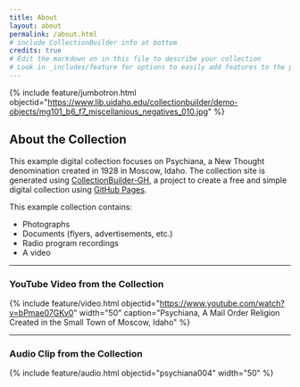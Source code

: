 ```yaml
---
title: About
layout: about
permalink: /about.html
# include CollectionBuilder info at bottom
credits: true
# Edit the markdown on in this file to describe your collection
# Look in _includes/feature for options to easily add features to the page
---
```


{% include feature/jumbotron.html objectid="https://www.lib.uidaho.edu/collectionbuilder/demo-objects/mg101_b6_f7_miscellanious_negatives_010.jpg" %}

## About the Collection

This example digital collection focuses on Psychiana, a New Thought denomination created in 1928 in Moscow, Idaho. The collection site is generated using [CollectionBuilder-GH](https://collectionbuilding.github.io/gh/), a project to create a free and simple digital collection using [GitHub Pages](https://pages.github.com/).

This example collection contains:
- Photographs
- Documents (flyers, advertisements, etc.)
- Radio program recordings
- A video

---

### YouTube Video from the Collection

{% include feature/video.html objectid="https://www.youtube.com/watch?v=bPmae07GKv0" width="50" caption="Psychiana, A Mail Order Religion Created in the Small Town of Moscow, Idaho" %}

---

### Audio Clip from the Collection

{% include feature/audio.html objectid="psychiana004" width="50" %}
